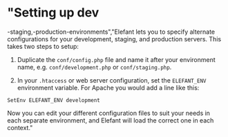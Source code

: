 # "Setting up dev

-staging,-production-environments","Elefant lets you to specify alternate configurations for your development, staging, and production servers. This takes two steps to setup:

1. Duplicate the `conf/config.php` file and name it after your environment name, e.g. `conf/development.php` or `conf/staging.php`.

2. In your `.htaccess` or web server configuration, set the `ELEFANT_ENV` environment variable. For Apache you would add a line like this:

~~~
SetEnv ELEFANT_ENV development
~~~

Now you can edit your different configuration files to suit your needs in each separate environment, and Elefant will load the correct one in each context."
